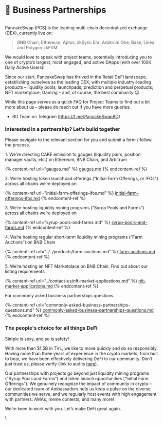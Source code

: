 # 💼 Business Partnerships

<figure><img src="https://lh6.googleusercontent.com/MXvzRZ1v59ffdofwlNB25xQo5vvjIIGgj4RchQI8zO-ASdMDQAmiB0sRFzIZpWale_IFbf-u7deSAet6WItiv9hIIzaaM5JjAqcVpYyBFa6TJsEoPS0wnDH6Fb0F3FKsa715ANSegowVn5EbcRD_qhI" alt=""><figcaption></figcaption></figure>

PancakeSwap (PCS) is the leading multi-chain decentralized exchange (DEX), currently live on:

> BNB Chain, Ethereum, Aptos, zkSync Era, Arbitrum One, Base, Linea, and Polygon zkEVM

We would love to speak with project teams, potentially introducing you to one of crypto’s largest, most engaged, and active DApps (with over 100K Daily Active Users)!

Since our start, PancakeSwap has thrived in the Retail DeFi landscape, establishing ourselves as the leading DEX, with multiple industry-leading products – liquidity pools; launchpads; prediction and perpetual products; NFT marketplace; Gaming – and, of course, the best community 😉.

While this page serves as a quick FAQ for Project Teams to find out a bit more about us – please do reach out if you have more queries:

* BD Team on Telegram (https://t.me/PancakeSwapBD)

### Interested in a partnership? Let’s build together

Please navigate to the relevant section for you and submit a form / follow the process.

1\. We're directing CAKE emission to gauges (liquidity pairs, position manager vaults, etc.) on Ethereum, BNB Chain, and Arbitrum

{% content-ref url="gauges.md" %}
[gauges.md](gauges.md)
{% endcontent-ref %}

2\. We’re hosting token launchpad offerings (“Initial Farm Offerings, or IFOs”) across all chains we’re deployed on

{% content-ref url="initial-farm-offerings-ifos.md" %}
[initial-farm-offerings-ifos.md](initial-farm-offerings-ifos.md)
{% endcontent-ref %}

3\. We’re hosting liquidity mining programs (“Syrup Pools and Farms”) across all chains we’re deployed on

{% content-ref url="syrup-pools-and-farms.md" %}
[syrup-pools-and-farms.md](syrup-pools-and-farms.md)
{% endcontent-ref %}

4\. We’re hosting regular short-term liquidity mining programs (“Farm Auctions”) on BNB Chain

{% content-ref url="../../products/farm-auctions.md" %}
[farm-auctions.md](../../products/farm-auctions.md)
{% endcontent-ref %}

5\. We’re hosting an NFT Marketplace on BNB Chain. Find out about our listing requirements

{% content-ref url="../contact-us/nft-market-applications.md" %}
[nft-market-applications.md](../contact-us/nft-market-applications.md)
{% endcontent-ref %}

For commonly asked business partnerships questions

{% content-ref url="commonly-asked-business-partnerships-questions.md" %}
[commonly-asked-business-partnerships-questions.md](commonly-asked-business-partnerships-questions.md)
{% endcontent-ref %}

### The people's choice for all things DeFi

Simple is sexy, and so is safety!&#x20;

With more than $1.5B in TVL, we like to move quickly and do so responsibly. Having more than three years of experience in the crypto markets, from bull to bear, we have been effectively delivering DeFi to our community. Don’t just trust us, please verify (link to audits [here](https://docs.pancakeswap.finance/audits)).&#x20;

Our partnerships with projects go beyond just liquidity mining programs (“Syrup Pools and Farms”) and token launch opportunities (“Initial Farm Offerings”). We genuinely recognize the impact of community in crypto – our dedicated team of Ambassadors help us keep a pulse on the diverse communities we serve, and we regularly host events with high engagement with partners: AMAs, meme contests, and many more!

We’re keen to work with you. Let’s make DeFi great again.

\
